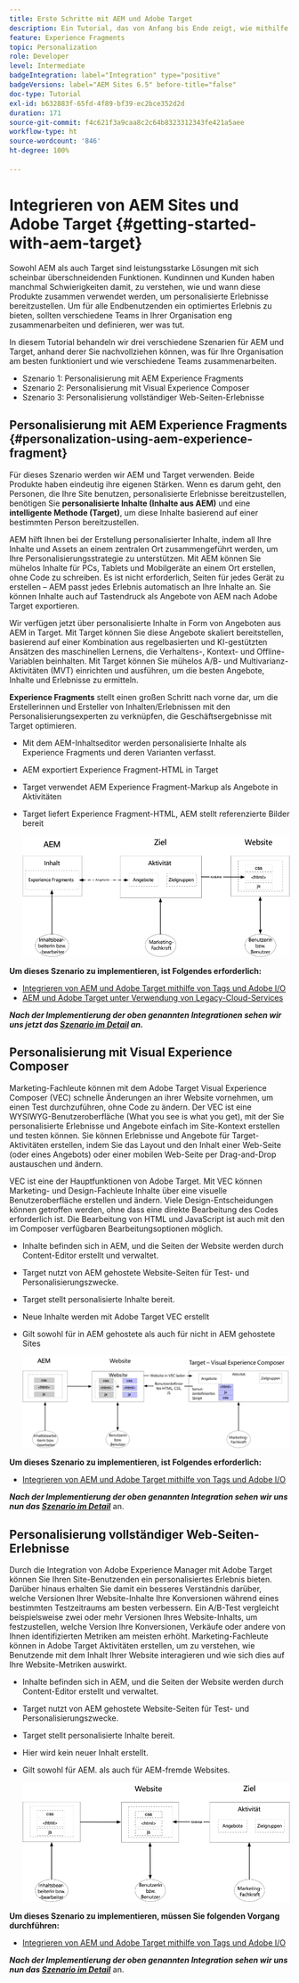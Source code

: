 ```yaml
---
title: Erste Schritte mit AEM und Adobe Target
description: Ein Tutorial, das von Anfang bis Ende zeigt, wie mithilfe von Adobe Experience Manager und Adobe Target personalisierte Erlebnisse erstellt und bereitgestellt werden können. In diesem Tutorial erfahren Sie außerdem über verschiedene Rollen, die am End-to-End-Prozess beteiligt sind, und darüber, wie sie miteinander zusammenarbeiten.
feature: Experience Fragments
topic: Personalization
role: Developer
level: Intermediate
badgeIntegration: label="Integration" type="positive"
badgeVersions: label="AEM Sites 6.5" before-title="false"
doc-type: Tutorial
exl-id: b632883f-65fd-4f89-bf39-ec2bce352d2d
duration: 171
source-git-commit: f4c621f3a9caa8c2c64b8323312343fe421a5aee
workflow-type: ht
source-wordcount: '846'
ht-degree: 100%

---
```


# Integrieren von AEM Sites und Adobe Target {#getting-started-with-aem-target}

Sowohl AEM als auch Target sind leistungsstarke Lösungen mit sich scheinbar überschneidenden Funktionen. Kundinnen und Kunden haben manchmal Schwierigkeiten damit, zu verstehen, wie und wann diese Produkte zusammen verwendet werden, um personalisierte Erlebnisse bereitzustellen. Um für alle Endbenutzenden ein optimiertes Erlebnis zu bieten, sollten verschiedene Teams in Ihrer Organisation eng zusammenarbeiten und definieren, wer was tut.

In diesem Tutorial behandeln wir drei verschiedene Szenarien für AEM und Target, anhand derer Sie nachvollziehen können, was für Ihre Organisation am besten funktioniert und wie verschiedene Teams zusammenarbeiten.

* Szenario 1: Personalisierung mit AEM Experience Fragments
* Szenario 2: Personalisierung mit Visual Experience Composer
* Szenario 3: Personalisierung vollständiger Web-Seiten-Erlebnisse

## Personalisierung mit AEM Experience Fragments {#personalization-using-aem-experience-fragment}

Für dieses Szenario werden wir AEM und Target verwenden. Beide Produkte haben eindeutig ihre eigenen Stärken. Wenn es darum geht, den Personen, die Ihre Site benutzen, personalisierte Erlebnisse bereitzustellen, benötigen Sie **personalisierte Inhalte (Inhalte aus AEM)** und eine **intelligente Methode (Target)**, um diese Inhalte basierend auf einer bestimmten Person bereitzustellen.

AEM hilft Ihnen bei der Erstellung personalisierter Inhalte, indem all Ihre Inhalte und Assets an einem zentralen Ort zusammengeführt werden, um Ihre Personalisierungsstrategie zu unterstützen. Mit AEM können Sie mühelos Inhalte für PCs, Tablets und Mobilgeräte an einem Ort erstellen, ohne Code zu schreiben. Es ist nicht erforderlich, Seiten für jedes Gerät zu erstellen – AEM passt jedes Erlebnis automatisch an Ihre Inhalte an. Sie können Inhalte auch auf Tastendruck als Angebote von AEM nach Adobe Target exportieren.

Wir verfügen jetzt über personalisierte Inhalte in Form von Angeboten aus AEM in Target. Mit Target können Sie diese Angebote skaliert bereitstellen, basierend auf einer Kombination aus regelbasierten und KI-gestützten Ansätzen des maschinellen Lernens, die Verhaltens-, Kontext- und Offline-Variablen beinhalten.  Mit Target können Sie mühelos A/B- und Multivarianz-Aktivitäten (MVT) einrichten und ausführen, um die besten Angebote, Inhalte und Erlebnisse zu ermitteln.

**Experience Fragments** stellt einen großen Schritt nach vorne dar, um die Erstellerinnen und Ersteller von Inhalten/Erlebnissen mit den Personalisierungsexperten zu verknüpfen, die Geschäftsergebnisse mit Target optimieren.

* Mit dem AEM-Inhaltseditor werden personalisierte Inhalte als Experience Fragments und deren Varianten verfasst.
* AEM exportiert Experience Fragment-HTML in Target
* Target verwendet AEM Experience Fragment-Markup als Angebote in Aktivitäten
* Target liefert Experience Fragment-HTML, AEM stellt referenzierte Bilder bereit

  ![Diagramm zur Personalisierung mit Experience Fragments](assets/personalization-use-case-1/use-case-1-diagram.png)

**Um dieses Szenario zu implementieren, ist Folgendes erforderlich:**

* [Integrieren von AEM und Adobe Target mithilfe von Tags und Adobe I/O](./implementation.md#integrating-aem-target-options)
* [AEM und Adobe Target unter Verwendung von Legacy-Cloud-Services](./implementation.md#integrating-aem-target-options)

***Nach der Implementierung der oben genannten Integrationen sehen wir uns jetzt das [Szenario im Detail](./personalization-use-case-1.md) an.***

## Personalisierung mit Visual Experience Composer

Marketing-Fachleute können mit dem Adobe Target Visual Experience Composer (VEC) schnelle Änderungen an ihrer Website vornehmen, um einen Test durchzuführen, ohne Code zu ändern. Der VEC ist eine WYSIWYG-Benutzeroberfläche (What you see is what you get), mit der Sie personalisierte Erlebnisse und Angebote einfach im Site-Kontext erstellen und testen können. Sie können Erlebnisse und Angebote für Target-Aktivitäten erstellen, indem Sie das Layout und den Inhalt einer Web-Seite (oder eines Angebots) oder einer mobilen Web-Seite per Drag-and-Drop austauschen und ändern.

VEC ist eine der Hauptfunktionen von Adobe Target. Mit VEC können Marketing- und Design-Fachleute Inhalte über eine visuelle Benutzeroberfläche erstellen und ändern. Viele Design-Entscheidungen können getroffen werden, ohne dass eine direkte Bearbeitung des Codes erforderlich ist. Die Bearbeitung von HTML und JavaScript ist auch mit den im Composer verfügbaren Bearbeitungsoptionen möglich.

* Inhalte befinden sich in AEM, und die Seiten der Website werden durch Content-Editor erstellt und verwaltet.
* Target nutzt von AEM gehostete Website-Seiten für Test- und Personalisierungszwecke.
* Target stellt personalisierte Inhalte bereit.
* Neue Inhalte werden mit Adobe Target VEC erstellt
* Gilt sowohl für in AEM gehostete als auch für nicht in AEM gehostete Sites

  ![Diagramm zur Personalisierung mit Visual Experience Composer](assets/personalization-use-case-3/use-case-diagram-3.png)

**Um dieses Szenario zu implementieren, ist Folgendes erforderlich:**

* [Integrieren von AEM und Adobe Target mithilfe von Tags und Adobe I/O](./implementation.md#integrating-aem-target-options)

***Nach der Implementierung der oben genannten Integration sehen wir uns nun das [Szenario im Detail](./personalization-use-case-3.md)*** an.

## Personalisierung vollständiger Web-Seiten-Erlebnisse

Durch die Integration von Adobe Experience Manager mit Adobe Target können Sie Ihren Site-Benutzenden ein personalisiertes Erlebnis bieten. Darüber hinaus erhalten Sie damit ein besseres Verständnis darüber, welche Versionen Ihrer Website-Inhalte Ihre Konversionen während eines bestimmten Testzeitraums am besten verbessern. Ein A/B-Test vergleicht beispielsweise zwei oder mehr Versionen Ihres Website-Inhalts, um festzustellen, welche Version Ihre Konversionen, Verkäufe oder andere von Ihnen identifizierten Metriken am meisten erhöht. Marketing-Fachleute können in Adobe Target Aktivitäten erstellen, um zu verstehen, wie Benutzende mit dem Inhalt Ihrer Website interagieren und wie sich dies auf Ihre Website-Metriken auswirkt.

* Inhalte befinden sich in AEM, und die Seiten der Website werden durch Content-Editor erstellt und verwaltet.
* Target nutzt von AEM gehostete Website-Seiten für Test- und Personalisierungszwecke.
* Target stellt personalisierte Inhalte bereit.
* Hier wird kein neuer Inhalt erstellt.
* Gilt sowohl für AEM. als auch für AEM-fremde Websites.

  ![Diagramm](assets/personalization-use-case-2/use-case-2-diagram.png)

**Um dieses Szenario zu implementieren, müssen Sie folgenden Vorgang durchführen:**

* [Integrieren von AEM und Adobe Target mithilfe von Tags und Adobe I/O](./implementation.md#integrating-aem-target-options)

***Nach der Implementierung der oben genannten Integration sehen wir uns nun das [Szenario im Detail](./personalization-use-case-2.md)*** an.
